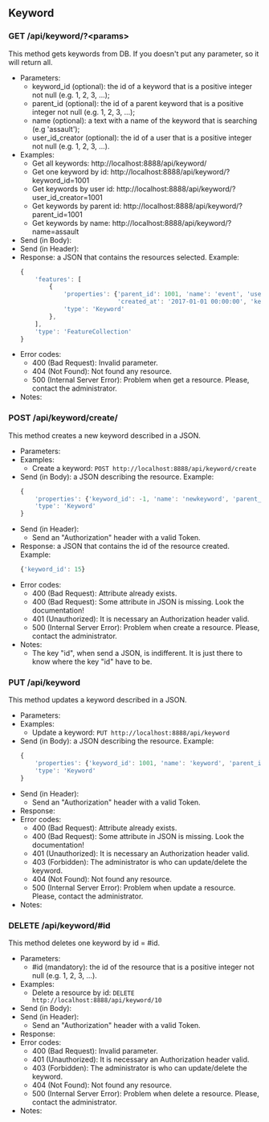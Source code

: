 ## Keyword


### GET /api/keyword/?\<params>

This method gets keywords from DB. If you doesn't put any parameter, so it will return all.
- Parameters:
    - keyword_id (optional): the id of a keyword that is a positive integer not null (e.g. 1, 2, 3, ...);
    - parent_id (optional): the id of a parent keyword that is a positive integer not null (e.g. 1, 2, 3, ...);
    - name (optional): a text with a name of the keyword that is searching (e.g 'assault');
    - user_id_creator (optional): the id of a user that is a positive integer not null (e.g. 1, 2, 3, ...).
- Examples:
     - Get all keywords: http://localhost:8888/api/keyword/
     - Get one keyword by id: http://localhost:8888/api/keyword/?keyword_id=1001
     - Get keywords by user id: http://localhost:8888/api/keyword/?user_id_creator=1001
     - Get keywords by parent id: http://localhost:8888/api/keyword/?parent_id=1001
     - Get keywords by name: http://localhost:8888/api/keyword/?name=assault
- Send (in Body):
- Send (in Header):
- Response: a JSON that contains the resources selected. Example:
    ```javascript
    {
        'features': [
            {
                'properties': {'parent_id': 1001, 'name': 'event', 'user_id_creator': 1001,
                               'created_at': '2017-01-01 00:00:00', 'keyword_id': 1002},
                'type': 'Keyword'
            },
        ],
        'type': 'FeatureCollection'
    }
    ```
- Error codes:
    - 400 (Bad Request): Invalid parameter.
    - 404 (Not Found): Not found any resource.
    - 500 (Internal Server Error): Problem when get a resource. Please, contact the administrator.
- Notes:


### POST /api/keyword/create/

This method creates a new keyword described in a JSON.
- Parameters:
- Examples:
    - Create a keyword: ```POST http://localhost:8888/api/keyword/create```
- Send (in Body): a JSON describing the resource. Example:
    ```javascript
    {
        'properties': {'keyword_id': -1, 'name': 'newkeyword', 'parent_id': 1001},
        'type': 'Keyword'
    }
    ```
- Send (in Header):
    - Send an "Authorization" header with a valid Token.
- Response: a JSON that contains the id of the resource created. Example:
    ```javascript
    {'keyword_id': 15}
    ```
- Error codes:
     - 400 (Bad Request): Attribute already exists.
     - 400 (Bad Request): Some attribute in JSON is missing. Look the documentation!
     - 401 (Unauthorized): It is necessary an Authorization header valid.
     - 500 (Internal Server Error): Problem when create a resource. Please, contact the administrator.
- Notes:
    - The key "id", when send a JSON, is indifferent. It is just there to know where the key "id" have to be.


### PUT /api/keyword

This method updates a keyword described in a JSON.
- Parameters:
- Examples:
    - Update a keyword: ```PUT http://localhost:8888/api/keyword```
- Send (in Body): a JSON describing the resource. Example:
    ```javascript
    {
        'properties': {'keyword_id': 1001, 'name': 'keyword', 'parent_id': 1002},
        'type': 'Keyword'
    }
    ```
- Send (in Header):
    - Send an "Authorization" header with a valid Token.
- Response:
- Error codes:
     - 400 (Bad Request): Attribute already exists.
     - 400 (Bad Request): Some attribute in JSON is missing. Look the documentation!
     - 401 (Unauthorized): It is necessary an Authorization header valid.
     - 403 (Forbidden): The administrator is who can update/delete the keyword.
     - 404 (Not Found): Not found any resource.
     - 500 (Internal Server Error): Problem when update a resource. Please, contact the administrator.
- Notes:


### DELETE /api/keyword/#id

This method deletes one keyword by id = #id.
- Parameters:
    - #id (mandatory): the id of the resource that is a positive integer not null (e.g. 1, 2, 3, ...).
- Examples:
     - Delete a resource by id: ```DELETE http://localhost:8888/api/keyword/10```
- Send (in Body):
- Send (in Header):
    - Send an "Authorization" header with a valid Token.
- Response:
- Error codes:
     - 400 (Bad Request): Invalid parameter.
     - 401 (Unauthorized): It is necessary an Authorization header valid.
     - 403 (Forbidden): The administrator is who can update/delete the keyword.
     - 404 (Not Found): Not found any resource.
     - 500 (Internal Server Error): Problem when delete a resource. Please, contact the administrator.
- Notes:

